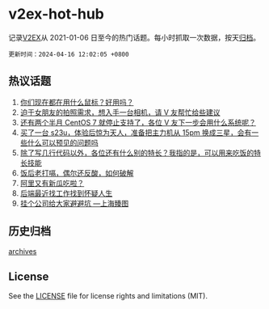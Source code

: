 # v2ex-hot-hub

 记录[V2EX](https://www.v2ex.com/)从 2021-01-06 日至今的热门话题。每小时抓取一次数据，按天[归档](archives)。

`更新时间：2024-04-16 12:02:05 +0800`

## 热议话题

1. [你们现在都在用什么鼠标？好用吗？](https://www.v2ex.com/t/1032790)
1. [迫于女朋友的拍照需求，想入手一台相机，请 V 友帮忙给些建议](https://www.v2ex.com/t/1032674)
1. [还有两个半月 CentOS 7 就停止支持了，各位 V 友下一步会用什么系统呢？](https://www.v2ex.com/t/1032729)
1. [买了一台 s23u，体验后惊为天人，准备把主力机从 15pm 换成三星，会有一些什么可以预见的问题吗](https://www.v2ex.com/t/1032696)
1. [除了写几行代码以外，各位还有什么别的特长？我指的是，可以用来吃饭的特长技能](https://www.v2ex.com/t/1032777)
1. [饭后老打嗝，偶尔还反酸，如何破解](https://www.v2ex.com/t/1032614)
1. [阿里又有新瓜吃啦？](https://www.v2ex.com/t/1032830)
1. [后端最近找工作找到怀疑人生](https://www.v2ex.com/t/1032626)
1. [挂个公司给大家避避坑 —上海臻图](https://www.v2ex.com/t/1032778)

## 历史归档

[archives](archives)

## License

See the [LICENSE](LICENSE) file for license rights and limitations (MIT).
